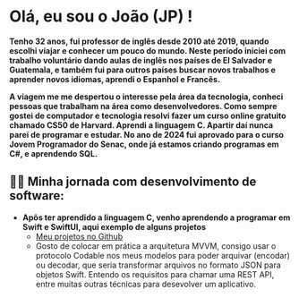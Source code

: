 <h1> Olá, eu sou o João (JP) !</h1>
<b>     Tenho 32 anos, fui professor de inglês desde 2010 até 2019, quando escolhi viajar e conhecer um pouco do mundo. Neste período iniciei com trabalho voluntário dando aulas de inglês nos países de El Salvador e Guatemala, e também fui para outros países buscar novos trabalhos e aprender novos idiomas, aprendi o Espanhol e Francês. </b>

<b>     A viagem me me despertou o interesse pela área da tecnologia, conheci pessoas que trabalham na área como desenvolvedores. Como sempre gostei de computador e tecnologia resolvi fazer um curso online gratuito chamado CS50 de Harvard. Aprendi a linguagem C. Apartir daí nunca parei de programar e estudar. No ano de 2024 fui aprovado para o curso Jovem Programador do Senac, onde já estamos criando programas em C#, e aprendendo SQL.</b>




<h2>👨‍💻 Minha jornada com desenvolvimento de software:</h2>

- <b>Apõs ter aprendido a linguagem C, venho aprendendo a programar em Swift e SwiftUI, aqui exemplo de alguns projetos</b>
  - [Meu projetos no Github](https://github.com/jpenvoyage?page=1&tab=repositories)
  - Gosto de colocar em prática a arquitetura MVVM, consigo usar o protocolo Codable nos meus modelos para poder arquivar (encodar) ou decodar, que seria transformar arquivos no formato JSON para objetos Swift. Entendo os requisitos para chamar uma REST API, entre muitas outras técnicas para desevolver um aplicativo.

